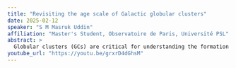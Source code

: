 ```yaml
---
title: "Revisiting the age scale of Galactic globular clusters"
date: 2025-02-12
speaker: "S M Masruk Uddin"
affiliation: "Master's Student, Observatoire de Paris, Université PSL"
abstract: >
  Globular clusters (GCs) are critical for understanding the formation and evolution of the Milky Way. Their ages provide constraints on Galactic formation models. This study revisits the age scale of Galactic GCs using photometric data from the Hubble Space Telescope and spectroscopic data from the APOGEE survey. The SPInS (Stellar Parameters Inferred Systematically) framework was employed to infer ages through Bayesian analysis with Markov Chain Monte Carlo. Initial tests on NGC 5053 refined the methodology but highlighted computational inefficiencies in SPInS, particularly for large datasets. Despite these challenges, the analysis produced robust age estimates consistent with the established age of the Milky Way. Anticipated optimizations to SPInS will allow scaling the methodology to all selected clusters, enabling precise age determinations and enhancing our understanding of Galactic formation history.
youtube_url: "https://youtu.be/grxrD4dGhsM"
---
```

